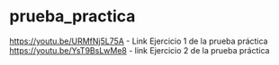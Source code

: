 # prueba_practica
https://youtu.be/URMfNj5L75A - Link Ejercicio 1 de la prueba práctica
https://youtu.be/YsT9BsLwMe8 - link Ejercicio 2 de la prueba práctica
